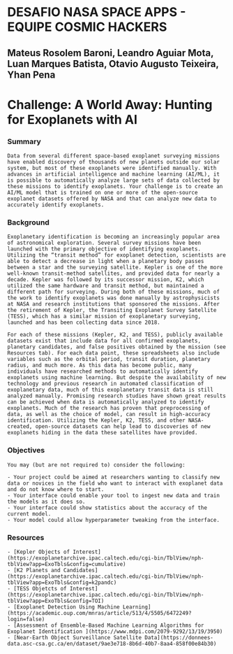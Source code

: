 # DESAFIO NASA SPACE APPS - EQUIPE COSMIC HACKERS
## Mateus Rosolem Baroni, Leandro Aguiar Mota, Luan Marques Batista, Otavio Augusto Teixeira, Yhan Pena
# Challenge: A World Away: Hunting for Exoplanets with AI

### Summary

    Data from several different space-based exoplanet surveying missions have enabled discovery of thousands of new planets outside our solar system, but most of these exoplanets were identified manually. With advances in artificial intelligence and machine learning (AI/ML), it is possible to automatically analyze large sets of data collected by these missions to identify exoplanets. Your challenge is to create an AI/ML model that is trained on one or more of the open-source exoplanet datasets offered by NASA and that can analyze new data to accurately identify exoplanets.

### Background

    Exoplanetary identification is becoming an increasingly popular area of astronomical exploration. Several survey missions have been launched with the primary objective of identifying exoplanets. Utilizing the “transit method” for exoplanet detection, scientists are able to detect a decrease in light when a planetary body passes between a star and the surveying satellite. Kepler is one of the more well-known transit-method satellites, and provided data for nearly a decade. Kepler was followed by its successor mission, K2, which utilized the same hardware and transit method, but maintained a different path for surveying. During both of these missions, much of the work to identify exoplanets was done manually by astrophysicists at NASA and research institutions that sponsored the missions. After the retirement of Kepler, the Transiting Exoplanet Survey Satellite (TESS), which has a similar mission of exoplanetary surveying, launched and has been collecting data since 2018.

    For each of these missions (Kepler, K2, and TESS), publicly available datasets exist that include data for all confirmed exoplanets, planetary candidates, and false positives obtained by the mission (see Resources tab). For each data point, these spreadsheets also include variables such as the orbital period, transit duration, planetary radius, and much more. As this data has become public, many individuals have researched methods to automatically identify exoplanets using machine learning. But despite the availability of new technology and previous research in automated classification of exoplanetary data, much of this exoplanetary transit data is still analyzed manually. Promising research studies have shown great results can be achieved when data is automatically analyzed to identify exoplanets. Much of the research has proven that preprocessing of data, as well as the choice of model, can result in high-accuracy identification. Utilizing the Kepler, K2, TESS, and other NASA-created, open-source datasets can help lead to discoveries of new exoplanets hiding in the data these satellites have provided.

### Objectives

    You may (but are not required to) consider the following:

    - Your project could be aimed at researchers wanting to classify new data or novices in the field who want to interact with exoplanet data and do not know where to start.
    - Your interface could enable your tool to ingest new data and train the models as it does so.
    - Your interface could show statistics about the accuracy of the current model.
    - Your model could allow hyperparameter tweaking from the interface.

### Resources
 
    - [Kepler Objects of Interest](https://exoplanetarchive.ipac.caltech.edu/cgi-bin/TblView/nph-tblView?app=ExoTbls&config=cumulative)
    - [K2 Planets and Candidates](https://exoplanetarchive.ipac.caltech.edu/cgi-bin/TblView/nph-tblView?app=ExoTbls&config=k2pandc)
    - [TESS Objetcts of Interest](https://exoplanetarchive.ipac.caltech.edu/cgi-bin/TblView/nph-tblView?app=ExoTbls&config=TOI)
    - [Exoplanet Detection Using Machine Learning](https://academic.oup.com/mnras/article/513/4/5505/6472249?login=false)
    - [Assessment of Ensemble-Based Machine Learning Algorithms for Exoplanet Identification ](https://www.mdpi.com/2079-9292/13/19/3950)
    - [Near-Earth Object Surveillance Satellite Data](https://donnees-data.asc-csa.gc.ca/en/dataset/9ae3e718-8b6d-40b7-8aa4-858f00e84b30)
